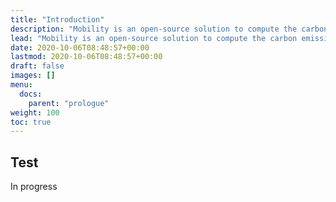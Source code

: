 ```yaml
---
title: "Introduction"
description: "Mobility is an open-source solution to compute the carbon emissions due to the mobility of a local population."
lead: "Mobility is an open-source solution to compute the carbon emissions due to the mobility of a local population."
date: 2020-10-06T08:48:57+00:00
lastmod: 2020-10-06T08:48:57+00:00
draft: false
images: []
menu:
  docs:
    parent: "prologue"
weight: 100
toc: true
---
```


## Test

In progress
